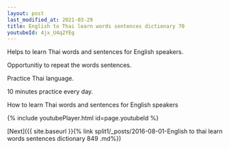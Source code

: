 ```yaml
---
layout: post
last_modified_at: 2021-03-29
title: English to Thai learn words sentences dictionary 70 
youtubeId: 4jx_U4q2YEg
---
```

 
 
Helps to learn Thai words and sentences for English speakers.

Opportunitiy to repeat the words sentences. 

Practice Thai language. 
 
10 minutes practice every day. 
 
How to learn Thai words and sentences for English speakers 
 
{% include youtubePlayer.html id=page.youtubeId %}
 
 
[Next]({{ site.baseurl }}{% link  split1/_posts/2016-08-01-English to thai learn words sentences dictionary 849 .md%})
 
